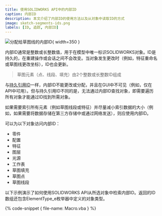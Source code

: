 ```yaml
---
title: 使用SOLIDWORKS API中的内部ID
caption: 内部ID
description: 本文介绍了内部ID的使用方法以及从对象中读取ID的方式
image: sketch-segments-ids.png
labels: [ID, 追踪, 内部ID]
---
```

![分配给草图线的内部ID](sketch-segments-ids.png){ width=350 }

内部ID通常是整数或长整数值，用于在模型中唯一标识SOLIDWORKS对象。ID是持久的，在重建操作或会话之间不会改变。当对象发生更改时（例如，特征重命名或草图线更改坐标），ID也会更新。

> 草图元素（点、线段、填充）由2个整数或长整数ID组成

与[持久引用ID](solidworks-api/document/tracking-objects/persist-references)一样，内部ID不能更改或分配，并且在GUI中不可见（例如，仅在API中可用）。但与持久引用ID不同的是，无法通过内部ID查找对象，即需要遍历所有对象才能通过ID找到所需对象。

如果需要索引所有元素（例如草图线段或特征）并尽量减小索引数据的大小（例如，如果需要将数据存储在第三方存储中或通过网络发送），则应使用内部ID。

可以为以下对象访问内部ID：

* 零件
* 配置
* 特征
* 图层
* 光源
* 工作表
* 草图填充
* 草图点
* 草图线段

以下示例演示了如何使用SOLIDWORKS API从所选对象中检索内部ID。返回的ID数组还包含ElementType_e枚举器中定义的对象类型。

{% code-snippet { file-name: Macro.vba } %}